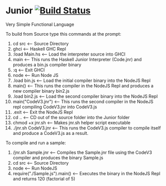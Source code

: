 # Junior   [![Build Status](https://secure.travis-ci.org/holoed/Junior.png?branch=master)](http://travis-ci.org/holoed/Junior)

Very Simple Functional Language

To build from Source type this commands at the prompt:

1)  cd src              <-- Source Directory
2)  ghci                <-- Haskell GHC Repl
3)  :load Main.hs       <-- Load the interpreter source into GHCI
4)  main                <-- This runs the Haskell Junior Interpreter (Code.jnr) and produces a bin.js compiler binary
5)  :q                  <-- Exit GHCI
6)  node                <-- Run Node JS
7)  .load bin.js        <-- Load the initial compiler binary into the NodeJS Repl
8)  main()              <-- This runs the compiler in the NodeJS Repl and produces a new compiler binary bin2.js
9)  .load bin2.js       <-- Load the second compiler binary into the NodeJS Repl
10) main("CodeV3.jnr")  <-- This runs the second compiler in the NodeJS repl compiling CodeV3.jnr into CodeV3.js
11) .exit               <-- Exit the NodeJS Repl
12) cd ..               <-- CD out of the source folder into the Junior folder
13) chmod +x jnr.sh     <-- Makes jnr.sh helper script executable
14) ./jnr.sh CodeV3.jnr <-- This runs the CodeV3.js compiler to compile itself and produce a CodeV3.js as a result.

To compile and run a sample:

1) /jnr.sh Sample.jnr             <-- Compiles the Sample.jnr file using the CodeV3 compiler and produces the binary Sample.js
2) cd src                         <-- Source Directory
3) node                           <-- Run NodeJS
4) require("./Sample.js").main()  <-- Executes the binary in the NodeJS Repl and returns 120 (factorial of 5)
